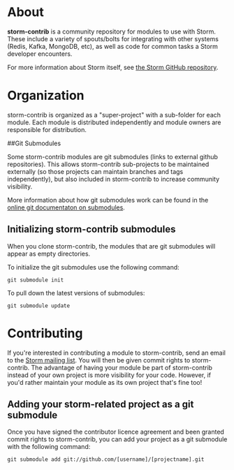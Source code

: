 About
=====

**storm-contrib** is a community repository for modules to use with Storm. These include a variety of spouts/bolts for integrating with other systems (Redis, Kafka, MongoDB, etc), as well as code for common tasks a Storm developer encounters.

For more information about Storm itself, see [the Storm GitHub repository](http://github.com/nathanmarz/storm).

Organization
============

storm-contrib is organized as a "super-project" with a sub-folder for each module. Each module is distributed independently and module owners are responsible for distribution.

##Git Submodules

Some storm-contrib modules are git submodules (links to external github repositories). This allows storm-contrib sub-projects to be maintained externally (so those projects can maintain branches and tags independently), but also included in storm-contrib to increase community visibility.

More information about how git submodules work can be found in the [online git documentaton on submodules](http://git-scm.com/book/en/Git-Tools-Submodules).

## Initializing storm-contrib submodules

When you clone storm-contrib, the modules that are git submodules will appear as empty directories.

To initialize the git submodules use the following command:

	git submodule init

To pull down the latest versions of submodules:

	git submodule update



Contributing
============

If you're interested in contributing a module to storm-contrib, send an email to the [Storm mailing list](http://groups.google.com/group/storm-user). You will then be given commit rights to storm-contrib. The advantage of having your module be part of storm-contrib instead of your own project is more visibility for your code. However, if you'd rather maintain your module as its own project that's fine too!

## Adding your storm-related project as a git submodule

Once you have signed the contributor licence agreement and been granted commit rights to storm-contrib, you can add your project as a git submodule with the following command:

	git submodule add git://github.com/[username]/[projectname].git
